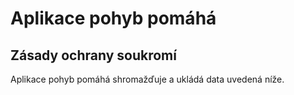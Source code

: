# Aplikace pohyb pomáhá
## Zásady ochrany soukromí
Aplikace pohyb pomáhá shromažďuje a ukládá data uvedená níže.
